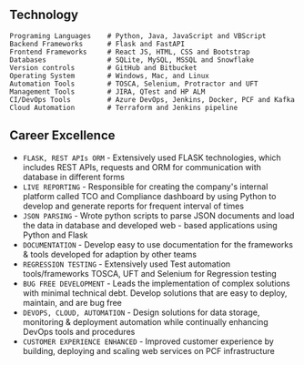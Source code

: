 ## **Technology**

    Programing Languages    # Python, Java, JavaScript and VBScript
    Backend Frameworks      # Flask and FastAPI
    Frontend Frameworks     # React JS, HTML, CSS and Bootstrap
    Databases               # SQLite, MySQL, MSSQL and Snowflake
    Version controls        # GitHub and Bitbucket
    Operating System        # Windows, Mac, and Linux
    Automation Tools        # TOSCA, Selenium, Protractor and UFT
    Management Tools        # JIRA, QTest and HP ALM
    CI/DevOps Tools         # Azure DevOps, Jenkins, Docker, PCF and Kafka
    Cloud Automation        # Terraform and Jenkins pipeline

## **Career Excellence**

* `FLASK, REST APIs ORM` - Extensively used FLASK technologies, which includes REST APIs, requests and ORM for communication with database in different forms
* `LIVE REPORTING` - Responsible for creating the company's internal platform called TCO and Compliance dashboard by using Python to develop and generate reports for frequent interval of times
* `JSON PARSING` - Wrote python scripts to parse JSON documents and load the data in database and developed web - based applications using Python and Flask
* `DOCUMENTATION` - Develop easy to use documentation for the frameworks & tools developed for adaption by other teams
* `REGRESSION TESTING` - Extensively used Test automation tools/frameworks TOSCA, UFT and Selenium for Regression testing
* `BUG FREE DEVELOPMENT` - Leads the implementation of complex solutions with minimal technical debt. Develop solutions that are easy to deploy, maintain, and are bug free
* `DEVOPS, CLOUD, AUTOMATION` - Design solutions for data storage, monitoring & deployment automation while continually enhancing DevOps tools and procedures
* `CUSTOMER EXPERIENCE ENHANCED` - Improved customer experience by building, deploying and scaling web services on PCF infrastructure